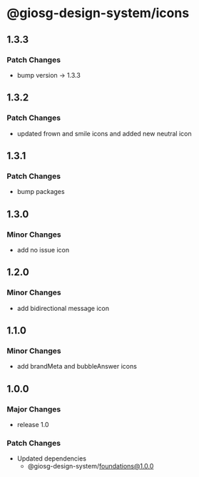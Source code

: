 # @giosg-design-system/icons

## 1.3.3

### Patch Changes

- bump version -> 1.3.3

## 1.3.2

### Patch Changes

- updated frown and smile icons and added new neutral icon

## 1.3.1

### Patch Changes

- bump packages

## 1.3.0

### Minor Changes

- add no issue icon

## 1.2.0

### Minor Changes

- add bidirectional message icon

## 1.1.0

### Minor Changes

- add brandMeta and bubbleAnswer icons

## 1.0.0

### Major Changes

- release 1.0

### Patch Changes

- Updated dependencies
  - @giosg-design-system/foundations@1.0.0
